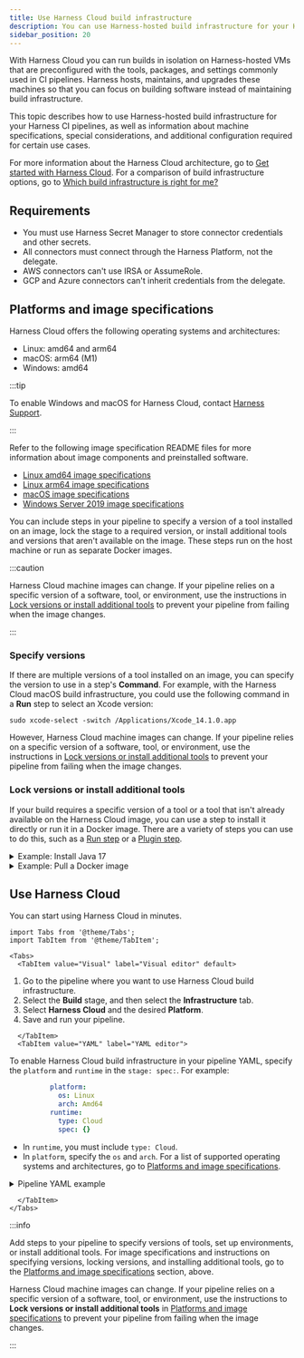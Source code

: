 ```yaml
---
title: Use Harness Cloud build infrastructure
description: You can use Harness-hosted build infrastructure for your Harness CI pipelines.
sidebar_position: 20
---
```


With Harness Cloud you can run builds in isolation on Harness-hosted VMs that are preconfigured with the tools, packages, and settings commonly used in CI pipelines. Harness hosts, maintains, and upgrades these machines so that you can focus on building software instead of maintaining build infrastructure.

This topic describes how to use Harness-hosted build infrastructure for your Harness CI pipelines, as well as information about machine specifications, special considerations, and additional configuration required for certain use cases.

For more information about the Harness Cloud architecture, go to [Get started with Harness Cloud](../../ci-quickstarts/hosted-builds-on-virtual-machines-quickstart.md). For a comparison of build infrastructure options, go to [Which build infrastructure is right for me?](./which-build-infrastructure-is-right-for-me.md)

## Requirements

* You must use Harness Secret Manager to store connector credentials and other secrets.
* All connectors must connect through the Harness Platform, not the delegate.
* AWS connectors can't use IRSA or AssumeRole.
* GCP and Azure connectors can't inherit credentials from the delegate.

## Platforms and image specifications

Harness Cloud offers the following operating systems and architectures:

* Linux: amd64 and arm64
* macOS: arm64 (M1)
* Windows: amd64

:::tip

To enable Windows and macOS for Harness Cloud, contact [Harness Support](mailto:support@harness.io).

:::

Refer to the following image specification README files for more information about image components and preinstalled software.

* [Linux amd64 image specifications](https://github.com/wings-software/harness-docs/blob/main/harness-cloud/Linux-amd/Ubuntu2204-Readme.md)
* [Linux arm64 image specifications](https://github.com/wings-software/harness-docs/blob/main/harness-cloud/Linux-arm/Ubuntu2204-Readme.md)
* [macOS image specifications](https://github.com/wings-software/harness-docs/blob/main/harness-cloud/macos-13-Readme.md)
* [Windows Server 2019 image specifications](https://github.com/wings-software/harness-docs/blob/main/harness-cloud/Windows2019-Readme.md)

You can include steps in your pipeline to specify a version of a tool installed on an image, lock the stage to a required version, or install additional tools and versions that aren't available on the image. These steps run on the host machine or run as separate Docker images.

:::caution

Harness Cloud machine images can change. If your pipeline relies on a specific version of a software, tool, or environment, use the instructions in [Lock versions or install additional tools](#lock-versions-or-install-additional-tools) to prevent your pipeline from failing when the image changes.

:::

### Specify versions

If there are multiple versions of a tool installed on an image, you can specify the version to use in a step's **Command**. For example, with the Harness Cloud macOS build infrastructure, you could use the following command in a **Run** step to select an Xcode version:

```
sudo xcode-select -switch /Applications/Xcode_14.1.0.app
```

However, Harness Cloud machine images can change. If your pipeline relies on a specific version of a software, tool, or environment, use the instructions in [Lock versions or install additional tools](#lock-versions-or-install-additional-tools) to prevent your pipeline from failing when the image changes.

### Lock versions or install additional tools

If your build requires a specific version of a tool or a tool that isn't already available on the Harness Cloud image, you can use a step to install it directly or run it in a Docker image. There are a variety of steps you can use to do this, such as a [Run step](../run-ci-scripts/run-step-settings.md) or a [Plugin step](../use-drone-plugins/explore-ci-plugins.md).

<details>
<summary>Example: Install Java 17</summary>

In the following YAML example, an [Action step](../use-drone-plugins/ci-github-action-step.md) runs the `actions/setup-java` GitHub Action to install Java 17, and then the **Run** step confirms the Java version.

```yaml
            steps:
              - step:
                  identifier: install_java
                  name: intall java version 17
                  type: Action
                  spec:
                    uses: actions/setup-java@v3
                    with:
                      distribution: 'zulu' # See 'Supported distributions' for available options
                      java-version: '17'
              - step:
                  identifier: java_ver_check
                  name: java version check
                  type: Run
                  spec:
                    shell: Bash
                    command: |
                      JAVA_VER=$(java -version 2>&1 | head -1 | cut -d'"' -f2 | sed '/^1\./s///' | cut -d'.' -f1)
                      if [[ $JAVA_VER == 17 ]]; then
                        echo successfully installed $JAVA_VER
                      else
                        exit 1
                      fi
```

:::tip

You can also use the [Bitrise plugin step](../use-drone-plugins/ci-bitrise-plugin.md) to run Bitrise Integrations in your CI pipelines.

:::

</details>

<details>
<summary>Example: Pull a Docker image</summary>

The following YAML example demonstrates how a **Run** step can use a Docker image (specified in `conectorRef` and `image`) to leverage tools available on that image that aren't available on the host image:

```yaml
    - stage:
        name: Print welcome message
        identifier: welcome_message
        type: CI
        spec:
          cloneCodebase: true
          platform: // Platform properties describe the target machine required by this stage.
            os: Linux
            arch: Amd64
          runtime:
            type: Cloud // This build runs on Harness-provided infrastructure.
            spec: {}
          execution:
            steps:
              - step:
                  type: Run
                  name: Welcome
                  identifier: Welcome
                  spec:
                    connectorRef: my_docker_hub // Specify a Docker connector to pull an image from Docker.
                    image: alpine // If no image is specified, the step runs on the host machine.
                    shell: Sh
                    command: Echo "Welcome to Harness CI"
```

:::caution

Steps running in containers can't communicate with [Background steps](../manage-dependencies/background-step-settings.md) running on the Harness Cloud build infrastructure, because they do not have a common host.

:::

</details>

## Use Harness Cloud

You can start using Harness Cloud in minutes.

```mdx-code-block
import Tabs from '@theme/Tabs';
import TabItem from '@theme/TabItem';
```

```mdx-code-block
<Tabs>
  <TabItem value="Visual" label="Visual editor" default>
```

1. Go to the pipeline where you want to use Harness Cloud build infrastructure.
2. Select the **Build** stage, and then select the **Infrastructure** tab.
3. Select **Harness Cloud** and the desired **Platform**.
4. Save and run your pipeline.

```mdx-code-block
  </TabItem>
  <TabItem value="YAML" label="YAML editor">
```

To enable Harness Cloud build infrastructure in your pipeline YAML, specify the `platform` and `runtime` in the `stage: spec:`. For example:

```yaml
          platform:
            os: Linux
            arch: Amd64
          runtime:
            type: Cloud
            spec: {}
```

* In `runtime`, you must include `type: Cloud`.
* In `platform`, specify the `os` and `arch`. For a list of supported operating systems and architectures, go to [Platforms and image specifications](#platforms-and-image-specifications).

<details>
<summary>Pipeline YAML example</summary>

The following YAML example illustrates a basic CI pipeline that uses Harness Cloud build infrastructure:

```yaml
pipeline:
  name: Build sample-app
  identifier: Build_sample_app_1677210779657
  projectIdentifier: my-app-project
  orgIdentifier: default
  properties:
    ci:
      codebase:
        connectorRef: account.GitHub_example
        repoName: my-gh-account/example-repo
        build: <+input>
  stages:
    - stage:
        name: Build
        identifier: Build
        type: CI
        spec:
          cloneCodebase: true
          execution:
            steps:
              - step:
                  type: Run
                  name: Echo Welcome Message
                  identifier: Echo_Welcome_Message
                  spec:
                    shell: Sh
                    command: echo "Welcome to Harness CI"
          platform:
            os: Linux
            arch: Amd64
          runtime:
            type: Cloud
            spec: {}
```

</details>

```mdx-code-block
  </TabItem>
</Tabs>
```

:::info

Add steps to your pipeline to specify versions of tools, set up environments, or install additional tools. For image specifications and instructions on specifying versions, locking versions, and installing additional tools, go to the [Platforms and image specifications](#platforms-and-image-specifications) section, above.

Harness Cloud machine images can change. If your pipeline relies on a specific version of a software, tool, or environment, use the instructions to **Lock versions or install additional tools** in [Platforms and image specifications](#platforms-and-image-specifications) to prevent your pipeline from failing when the image changes.

:::

<!-- whitelist removed - DOC-2875 -->
